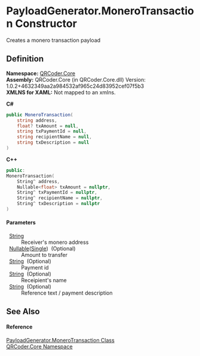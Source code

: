 # PayloadGenerator.MoneroTransaction Constructor


Creates a monero transaction payload



## Definition
**Namespace:** <a href="N_QRCoder_Core.md">QRCoder.Core</a>  
**Assembly:** QRCoder.Core (in QRCoder.Core.dll) Version: 1.0.2+4632349aa2a984532af965c24d83952cef07f5b3  
**XMLNS for XAML:** Not mapped to an xmlns.

**C#**
``` C#
public MoneroTransaction(
	string address,
	float? txAmount = null,
	string txPaymentId = null,
	string recipientName = null,
	string txDescription = null
)
```
**C++**
``` C++
public:
MoneroTransaction(
	String^ address, 
	Nullable<float> txAmount = nullptr, 
	String^ txPaymentId = nullptr, 
	String^ recipientName = nullptr, 
	String^ txDescription = nullptr
)
```



#### Parameters
<dl><dt>  <a href="https://learn.microsoft.com/dotnet/api/system.string" target="_blank" rel="noopener noreferrer">String</a></dt><dd>Receiver's monero address</dd><dt>  <a href="https://learn.microsoft.com/dotnet/api/system.nullable-1" target="_blank" rel="noopener noreferrer">Nullable</a>(<a href="https://learn.microsoft.com/dotnet/api/system.single" target="_blank" rel="noopener noreferrer">Single</a>)  (Optional)</dt><dd>Amount to transfer</dd><dt>  <a href="https://learn.microsoft.com/dotnet/api/system.string" target="_blank" rel="noopener noreferrer">String</a>  (Optional)</dt><dd>Payment id</dd><dt>  <a href="https://learn.microsoft.com/dotnet/api/system.string" target="_blank" rel="noopener noreferrer">String</a>  (Optional)</dt><dd>Receipient's name</dd><dt>  <a href="https://learn.microsoft.com/dotnet/api/system.string" target="_blank" rel="noopener noreferrer">String</a>  (Optional)</dt><dd>Reference text / payment description</dd></dl>

## See Also


#### Reference
<a href="T_QRCoder_Core_PayloadGenerator_MoneroTransaction.md">PayloadGenerator.MoneroTransaction Class</a>  
<a href="N_QRCoder_Core.md">QRCoder.Core Namespace</a>  
